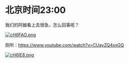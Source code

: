 # 北京时间23:00

我们的阿蝗看上去很急，怎么回事呢？

[![cH6FAO.png](https://z3.ax1x.com/2021/04/20/cH6FAO.png)](https://imgtu.com/i/cH6FAO)

厕所：https://www.youtube.com/watch?v=CUayZQ4sxGQ

[![cH6lE8.png](https://z3.ax1x.com/2021/04/20/cH6lE8.png)](https://imgtu.com/i/cH6lE8)